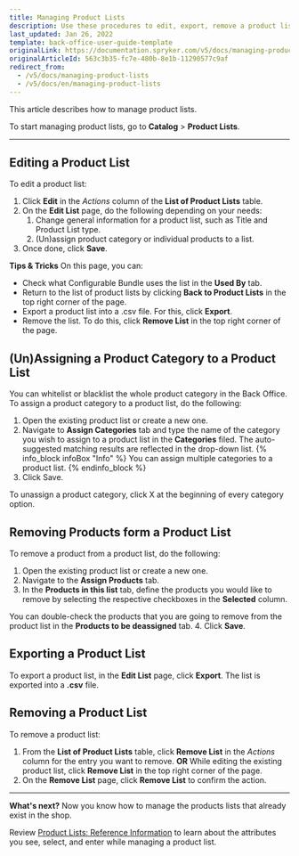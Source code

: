 ```yaml
---
title: Managing Product Lists
description: Use these procedures to edit, export, remove a product list or remove products from the product list in the Back Office.
last_updated: Jan 26, 2022
template: back-office-user-guide-template
originalLink: https://documentation.spryker.com/v5/docs/managing-product-lists
originalArticleId: 563c3b35-fc7e-480b-8e1b-11290577c9af
redirect_from:
  - /v5/docs/managing-product-lists
  - /v5/docs/en/managing-product-lists
---
```


This article describes how to manage product lists.

To start managing product lists, go to **Catalog** > **Product Lists**.
***
## Editing a Product List
To edit a product list:

1. Click **Edit** in the _Actions_ column of the **List of Product Lists** table.
2. On the **Edit List** page, do the following depending on your needs:
    1. Change general information for a product list, such as Title and Product List type.
    2. (Un)assign product category or individual products to a list.
3. Once done, click **Save**.

**Tips & Tricks**
On this page, you can:
* Check what Configurable Bundle uses the list in the **Used By** tab.
* Return to the list of product lists by clicking **Back to Product Lists** in the top right corner of the page.
* Export a product list into a .csv file. For this, click **Export**.
* Remove the list. To do this, click **Remove List** in the top right corner of the page.

## (Un)Assigning a Product Category to a Product List
You can whitelist or blacklist the whole product category in the Back Office.
To assign a product category to a product list, do the following:
1. Open the existing product list or create a new one.
2. Navigate to **Assign Categories** tab and type the name of the category you wish to assign to a product list in the **Categories** filed. The auto-suggested matching results are reflected in the drop-down list.
{% info_block infoBox "Info" %}
You can assign multiple categories to a product list.
{% endinfo_block %}
3. Click Save.

To unassign a product category, click X at the beginning of every category option.

## Removing Products form a Product List
To remove a product from a product list, do the following:

1. Open the existing product list or create a new one.
2. Navigate to the **Assign Products** tab.
3. In the **Products in this list** tab, define the products you would like to remove by selecting the respective checkboxes in the **Selected** column.

You can double-check the products that you are going to remove from the product list in the **Products to be deassigned** tab.
4. Click **Save**.

## Exporting a Product List
To export a product list, in the **Edit List** page, click **Export**.
The list is exported into a **.csv** file.

## Removing a Product List
To remove a product list:
1. From the **List of Product Lists** table, click **Remove List** in the _Actions_ column for the entry you want to remove.
**OR**
While editing the existing product list, click **Remove List** in the top right corner of the page.
2. On the **Remove List** page, click **Remove List** to confirm the action.
***
**What's next?**
Now you know how to manage the products lists that already exist in the shop.

Review [Product Lists: Reference Information](/docs/scos/user/back-office-user-guides/{{page.version}}/catalog/product-lists/references/product-lists-reference-information.html) to learn about the attributes you see, select, and enter while managing a product list.

